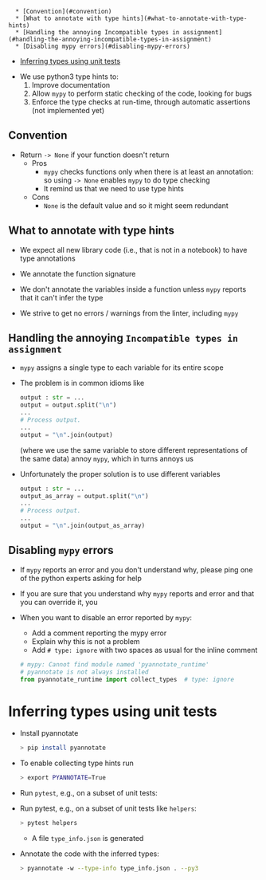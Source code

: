 <!--ts-->
      * [Convention](#convention)
      * [What to annotate with type hints](#what-to-annotate-with-type-hints)
      * [Handling the annoying Incompatible types in assignment](#handling-the-annoying-incompatible-types-in-assignment)
      * [Disabling mypy errors](#disabling-mypy-errors)
   * [Inferring types using unit tests](#inferring-types-using-unit-tests)



<!--te-->

- We use python3 type hints to:
  1. Improve documentation
  2. Allow `mypy` to perform static checking of the code, looking for bugs
  3. Enforce the type checks at run-time, through automatic assertions (not
     implemented yet)

## Convention

- Return `-> None` if your function doesn't return
  - Pros
    - `mypy` checks functions only when there is at least an annotation: so
      using `-> None` enables `mypy` to do type checking
    - It remind us that we need to use type hints
  - Cons
    - `None` is the default value and so it might seem redundant

## What to annotate with type hints

- We expect all new library code (i.e., that is not in a notebook) to have type
  annotations
- We annotate the function signature
- We don't annotate the variables inside a function unless `mypy` reports that
  it can't infer the type

- We strive to get no errors / warnings from the linter, including `mypy`

## Handling the annoying `Incompatible types in assignment`

- `mypy` assigns a single type to each variable for its entire scope

- The problem is in common idioms like

  ```python
  output : str = ...
  output = output.split("\n")
  ...
  # Process output.
  ...
  output = "\n".join(output)
  ```

  (where we use the same variable to store different representations of the same
  data) annoy `mypy`, which in turns annoys us

- Unfortunately the proper solution is to use different variables
  ```python
  output : str = ...
  output_as_array = output.split("\n")
  ...
  # Process output.
  ...
  output = "\n".join(output_as_array)
  ```

## Disabling `mypy` errors

- If `mypy` reports an error and you don't understand why, please ping one of
  the python experts asking for help

- If you are sure that you understand why `mypy` reports and error and that you
  can override it, you
- When you want to disable an error reported by `mypy`:
  - Add a comment reporting the mypy error
  - Explain why this is not a problem
  - Add `# type: ignore` with two spaces as usual for the inline comment

  ```python
  # mypy: Cannot find module named 'pyannotate_runtime'
  # pyannotate is not always installed
  from pyannotate_runtime import collect_types  # type: ignore
  ```

# Inferring types using unit tests

- Install pyannotate
  ```bash
  > pip install pyannotate
  ```
- To enable collecting type hints run

  ```bash
  > export PYANNOTATE=True
  ```

- Run `pytest`, e.g., on a subset of unit tests:

- Run pytest, e.g., on a subset of unit tests like `helpers`:

  ```bash
  > pytest helpers
  ```
  - A file `type_info.json` is generated

- Annotate the code with the inferred types:
  ```bash
  > pyannotate -w --type-info type_info.json . --py3
  ```
